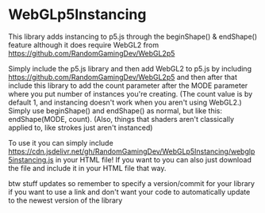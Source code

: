 # WebGLp5Instancing
This library adds instancing to p5.js through the beginShape() &amp; endShape() feature although it does require WebGL2 from https://github.com/RandomGamingDev/WebGL2p5

Simply include the p5.js library and then add WebGL2 to p5.js by including https://github.com/RandomGamingDev/WebGL2p5 and then after that include this library to add the count parameter after the MODE parameter where you put number of instances you're creating. (The count value is by default 1, and instancing doesn't work when you aren't using WebGL2.) Simply use beginShape() and endShape() as normal, but like this: endShape(MODE, count). (Also, things that shaders aren't classically applied to, like strokes just aren't instanced)

To use it you can simply include https://cdn.jsdelivr.net/gh/RandomGamingDev/WebGLp5Instancing/webglp5instancing.js in your HTML file! If you want to you can also just download the file and include it in your HTML file that way.

btw stuff updates so remember to specify a version/commit for your library if you want to use a link and don't want your code to automatically update to the newest version of the library
